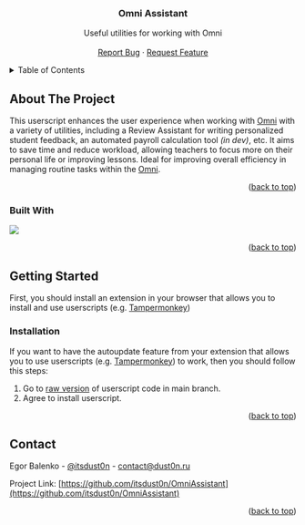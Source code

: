 <!-- PROJECT LOGO -->
<br />
<div align="center">
<!--   <a href="https://github.com/itsdust0n/topacademy_dark">
    <img src="icons/extension_icon.png" alt="Logo" width="64" height="64">
  </a> -->

  <h3 align="center">Omni Assistant</h3>

  <p align="center">
    Useful utilities for working with Omni
    <br />
    <br />
    <a href="https://github.com/itsdust0n/topacademy_dark/issues">Report Bug</a>
    ·
    <a href="https://github.com/itsdust0n/topacademy_dark/issues/new?label=enhancement">Request Feature</a>
  </p>

</div>

<!-- TABLE OF CONTENTS -->
<details>
  <summary>Table of Contents</summary>
  <ol>
    <li>
      <a href="#about-the-project">About The Project</a>
      <ul>
        <li><a href="#built-with">Built With</a></li>
      </ul>
    </li>
    <li>
      <a href="#getting-started">Getting Started</a>
      <ul>
        <li><a href="#installation">Installation</a></li>
      </ul>
    </li>
    <!-- <li><a href="#roadmap">Roadmap</a></li> -->
    <li><a href="#contact">Contact</a></li>
  </ol>
</details>


<!-- ABOUT THE PROJECT -->
## About The Project

<!-- [![Product Name Screen Shot][product-screenshot]](https://example.com) -->

This userscript enhances the user experience when working with <a href="https://omni.top-academy.ru">Omni</a> with a variety of utilities, including a Review Assistant for writing personalized student feedback, an automated payroll calculation tool <i>(in dev)</i>, etc. It aims to save time and reduce workload, allowing teachers to focus more on their personal life or improving lessons. Ideal for improving overall efficiency in managing routine tasks within the <a href="https://omni.top-academy.ru">Omni</a>.
<p align="right">(<a href="#readme-top">back to top</a>)</p>

### Built With

<img src="https://shields.io/badge/JavaScript-F7DF1E?logo=JavaScript&logoColor=000&style=for-the-badge"/>

<p align="right">(<a href="#readme-top">back to top</a>)</p>

<!-- GETTING STARTED -->
## Getting Started

First, you should install an extension in your browser that allows you to install and use userscripts (e.g. <a href="https://www.tampermonkey.net/">Tampermonkey</a>)

### Installation

If you want to have the autoupdate feature from your extension that allows you to use userscripts (e.g. <a href="https://www.tampermonkey.net/">Tampermonkey</a>) to work, then you should follow this steps:
1. Go to <a href="https://github.com/itsdust0n/OmniAssistant/raw/refs/heads/main/omniassistant.user.js">raw version</a> of userscript code in main branch.
2. Agree to install userscript.

<p align="right">(<a href="#readme-top">back to top</a>)</p>


<!-- ROADMAP -->
<!-- ## Roadmap

will be filled soon

See the [open issues](https://github.com/itsdust0n/topacademy_dark/issues) for a full list of proposed features (and known issues).

<p align="right">(<a href="#readme-top">back to top</a>)</p> -->



<!-- CONTACT -->
## Contact

Egor Balenko - [@itsdust0n](https://t.me/itsdust0n) - contact@dust0n.ru

Project Link: [https://github.com/itsdust0n/OmniAssistant](https://github.com/itsdust0n/OmniAssistant)

<p align="right">(<a href="#readme-top">back to top</a>)</p>
